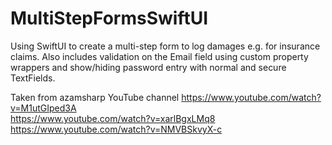 # MultiStepFormsSwiftUI
Using SwiftUI to create a multi-step form to log damages e.g. for insurance claims.  Also includes validation on the Email field using custom property wrappers and show/hiding password entry with normal and secure TextFields.

Taken from azamsharp YouTube channel
https://www.youtube.com/watch?v=M1utGIped3A  
https://www.youtube.com/watch?v=xarlBgxLMq8  
https://www.youtube.com/watch?v=NMVBSkvyX-c  
